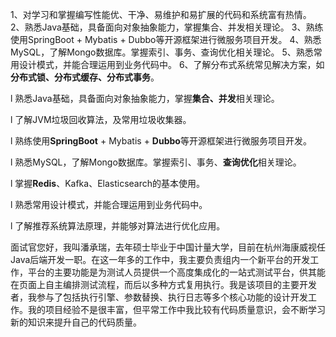 1、对学习和掌握编写性能优、干净、易维护和易扩展的代码和系统富有热情。
2、熟悉Java基础，具备面向对象抽象能力，掌握集合、并发相关理论。
3、熟练使用SpringBoot + Mybatis + Dubbo等开源框架进行微服务项目开发。
4、熟悉MySQL，了解Mongo数据库。掌握索引、事务、查询优化相关理论。
5、熟悉常用设计模式，并能合理运用到业务代码中。
6、了解分布式系统常见解决方案，如**分布式锁、分布式缓存、分布式事务**。



l 熟悉Java基础，具备面向对象抽象能力，掌握**集合、并发**相关理论。

l 了解JVM垃圾回收算法，及常用垃圾收集器。

l 熟练使用**SpringBoot** + Mybatis + **Dubbo**等开源框架进行微服务项目开发。 

l 熟悉MySQL，了解Mongo数据库。掌握索引、事务、**查询优化**相关理论。

l 掌握**Redis**、Kafka、Elasticsearch的基本使用。

l 熟悉常用设计模式，并能合理运用到业务代码中。

l 了解推荐系统算法原理，并能够对算法进行优化应用。



面试官您好，我叫潘承瑞，去年硕士毕业于中国计量大学，目前在杭州海康威视任Java后端开发一职。在这一年多的工作中，我主要负责组内一个新平台的开发工作，平台的主要功能是为测试人员提供一个高度集成化的一站式测试平台，供其能在页面上自主编排测试流程，而后以多种方式复用执行。我是该项目的主要开发者，我参与了包括执行引擎、参数替换、执行日志等多个核心功能的设计开发工作。我的项目经验不是很丰富，但平常工作中我比较有代码质量意识，会不断学习新的知识来提升自己的代码质量。